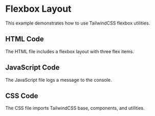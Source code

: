 # Flexbox Layout

This example demonstrates how to use TailwindCSS flexbox utilities.

## HTML Code
The HTML file includes a flexbox layout with three flex items.

## JavaScript Code
The JavaScript file logs a message to the console.

## CSS Code
The CSS file imports TailwindCSS base, components, and utilities.